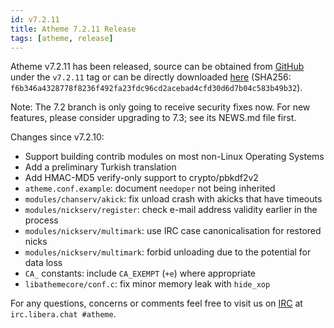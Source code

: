 ```yaml
---
id: v7.2.11
title: Atheme 7.2.11 Release
tags: [atheme, release]
---
```


Atheme v7.2.11 has been released, source can be obtained from [GitHub](https://github.com/atheme/atheme) under the `v7.2.11` tag or can be directly downloaded [here](https://github.com/atheme/atheme/releases/download/v7.2.11/atheme-v7.2.11.tar.xz) (SHA256: `f6b346a4328778f8236f492fa23fdc96cd2acebad4cfd30d6d7b04c583b49b32`).

Note: The 7.2 branch is only going to receive security fixes now. For new features, please consider upgrading to 7.3; see its NEWS.md file first.

<!--truncate-->

Changes since v7.2.10:

- Support building contrib modules on most non-Linux Operating Systems
- Add a preliminary Turkish translation
- Add HMAC-MD5 verify-only support to crypto/pbkdf2v2
- `atheme.conf.example`: document `needoper` not being inherited
- `modules/chanserv/akick`: fix unload crash with akicks that have timeouts
- `modules/nickserv/register`: check e-mail address validity earlier in the process
- `modules/nickserv/multimark`: use IRC case canonicalisation for restored nicks
- `modules/nickserv/multimark`: forbid unloading due to the potential for data loss
- `CA_` constants: include `CA_EXEMPT` (`+e`) where appropriate
- `libathemecore/conf.c`: fix minor memory leak with `hide_xop`

For any questions, concerns or comments feel free to visit us on [IRC](ircs://irc.libera.chat/#atheme) at `irc.libera.chat #atheme`.
